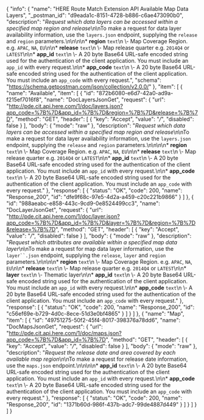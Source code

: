 {
  "info": {
    "name": "HERE Route Match Extension API Available Map Data Layers",
    "_postman_id": "d9eada1c-8151-4728-b886-c6ae473090b0",
    "description": "*Request which data layers can be accessed within a specified map region and release*\n\nTo make a request for data layer availability information, use the `layers.json` endpoint, supplying the `release` and `region` parameters.\n\n\n\n* **region**  `text`\n \\- Map Coverage Region.    e.g. `APAC`, `NA`, `EU`\n\n* **release**  `text`\n \\- Map release quarter    e.g. `2014Q4` or `LATEST`\n\n* **app_id**  `text`\n \\- A 20 byte Base64 URL-safe encoded string used for the authentication of the client application.    You must include an `app_id` with every request.\n\n* **app_code**  `text`\n \\- A 20 byte Base64 URL-safe encoded string used for the authentication of the client application.    You must include an `app_code` with every request.",
    "schema": "https://schema.getpostman.com/json/collection/v2.0.0/"
  },
  "item": [
    {
      "name": "Available",
      "item": [
        {
          "id": "872b6080-e6d7-42a0-ad9a-f215ef7016f8",
          "name": "DocLayersJsonGet",
          "request": {
            "url": "http://pde.cit.api.here.com/1/doc/layers.json?app_code=%7B%7D&app_id=%7B%7D&region=%7B%7D&release=%7B%7D",
            "method": "GET",
            "header": [
              {
                "key": "Accept",
                "value": "*/*",
                "disabled": false
              }
            ],
            "body": {
              "mode": "raw"
            },
            "description": "*Request which data layers can be accessed within a specified map region and release*\n\nTo make a request for data layer availability information, use the `layers.json` endpoint, supplying the `release` and `region` parameters.\n\n\n\n* **region**  `text`\n \\- Map Coverage Region.    e.g. `APAC`, `NA`, `EU`\n\n* **release**  `text`\n \\- Map release quarter    e.g. `2014Q4` or `LATEST`\n\n* **app_id**  `text`\n \\- A 20 byte Base64 URL-safe encoded string used for the authentication of the client application.    You must include an `app_id` with every request.\n\n* **app_code**  `text`\n \\- A 20 byte Base64 URL-safe encoded string used for the authentication of the client application.    You must include an `app_code` with every request."
          },
          "response": [
            {
              "status": "OK",
              "code": 200,
              "name": "Response_200",
              "id": "dfe9f68c-97e5-4d2a-a459-c20c221b9866"
            }
          ]
        },
        {
          "id": "988aeabc-e858-443c-9cd9-0e8524499cc3",
          "name": "DocLayerJsonGet",
          "request": {
            "url": "http://pde.cit.api.here.com/1/doc/layer.json?app_code=%7B%7D&app_id=%7B%7D&layer=%7B%7D&region=%7B%7D&release=%7B%7D",
            "method": "GET",
            "header": [
              {
                "key": "Accept",
                "value": "*/*",
                "disabled": false
              }
            ],
            "body": {
              "mode": "raw"
            },
            "description": "*Request which attributes are available within a specified map data layer*\n\nTo make a request for map data layer information, use the `layer``.json` endpoint, supplying the `release`, `layer` and `region` parameters.\n\n\n\n* **region**  `text`\n \\- Map Coverage Region.    e.g. `APAC`, `NA`, `EU`\n\n* **release**  `text`\n \\- Map release quarter    e.g. `2014Q4` or `LATEST`\n\n* **layer**  `text`\n \\- Thematic layer\n\n* **app_id**  `text`\n \\- A 20 byte Base64 URL-safe encoded string used for the authentication of the client application.    You must include an `app_id` with every request.\n\n* **app_code**  `text`\n \\- A 20 byte Base64 URL-safe encoded string used for the authentication of the client application.    You must include an `app_code` with every request."
          },
          "response": [
            {
              "status": "OK",
              "code": 200,
              "name": "Response_200",
              "id": "c56ef69e-b729-4d0c-8ece-51d3e0bf4865"
            }
          ]
        }
      ]
    },
    {
      "name": "Map",
      "item": [
        {
          "id": "49751275-50f2-45f4-8017-398376a78dd6",
          "name": "DocMapsJsonGet",
          "request": {
            "url": "http://pde.cit.api.here.com/1/doc/maps.json?app_code=%7B%7D&app_id=%7B%7D",
            "method": "GET",
            "header": [
              {
                "key": "Accept",
                "value": "*/*",
                "disabled": false
              }
            ],
            "body": {
              "mode": "raw"
            },
            "description": "*Request the release date and area covered by each available map region*\n\nTo make a request for release date information, use the `maps.json` endpoint.\n\n\n\n* **app_id**  `text`\n \\- A 20 byte Base64 URL-safe encoded string used for the authentication of the client application.    You must include an `app_id` with every request.\n\n* **app_code**  `text`\n \\- A 20 byte Base64 URL-safe encoded string used for the authentication of the client application.    You must include an `app_code` with every request."
          },
          "response": [
            {
              "status": "OK",
              "code": 200,
              "name": "Response_200",
              "id": "1371b60d-986f-437b-adc7-99de4887d449"
            }
          ]
        }
      ]
    }
  ]
}